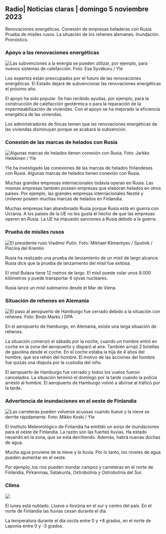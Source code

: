 ## Radio\| Noticias claras \| domingo 5 noviembre 2023

Renovaciones energéticas. Conexión de empresas heladeras con Rusia. Prueba de misiles rusos. La situación de los rehenes alemanes. Inundación. Pronóstico.

### Apoyo a las renovaciones energéticas

![Las subvenciones a la energía se pueden utilizar, por ejemplo, para nuevos sistemas de calefacción. Foto: Esa Syväkuru / Yle](https://images.cdn.yle.fi/image/upload/c_crop,h_3349,w_5954,x_0,y_325/ar_1.7777777777777777,c_fill,g_faces,h_675,w_1200/dpr_1.0/q_auto:eco/f_auto/fl_lossy/v1676637402/39-107442463ef747ea1acd)

Los expertos están preocupados por el futuro de las renovaciones energéticas. El Estado dejará de subvencionar las renovaciones energéticas el próximo año.

El apoyo ha sido popular. Se han recibido ayudas, por ejemplo, para la construcción de calefacción geotérmica o para la reparación de la impermeabilización de viviendas. Con el apoyo se ha mejorado la eficiencia energética de las viviendas.

Los administradores de fincas temen que las renovaciones energéticas de las viviendas disminuyan porque se acabará la subvención.

### Conexión de las marcas de helados con Rusia

![Algunas marcas de helados tienen conexión con Rusia. Foto: Jarkko Heikkinen / Yle](https://images.cdn.yle.fi/image/upload/c_crop,h_2268,w_4031,x_0,y_0/ar_1.7777777777777777,c_fill,g_faces,h_675,w_1200/dpr_1.0/q_auto:eco/f_auto/fl_lossy/v1682321321/39-110323664462e3b6fb8b)

Yle ha investigado las conexiones de las marcas de helados finlandeses con Rusia. Algunas marcas de helados tienen conexión con Rusia.

Muchas grandes empresas internacionales todavía operan en Rusia. Las mismas empresas también poseen empresas que elaboran helados en otros países. Por ejemplo, las grandes empresas internacionales Nestlé y Unilever poseen muchas marcas de helados en Finlandia.

Muchas empresas han abandonado Rusia porque Rusia está en guerra con Ucrania. A los países de la UE no les gusta el hecho de que las empresas operen en Rusia. La UE ha impuesto sanciones a Rusia debido a la guerra.

### Prueba de misiles rusos

![El presidente ruso Vladimir Putin. Foto: Mikhael Klimentyev / Sputnik / Piscina del Kremlin](https://images.cdn.yle.fi/image/upload/c_crop,h_4519,w_8034,x_16,y_238/ar_1.7777777777777777,c_fill,g_faces,h_675,w_1200/dpr_1.0/q_auto:eco/f_auto/fl_lossy/v1678982359/39-108632664133bfc2dc51)

Rusia ha realizado una prueba de lanzamiento de un misil de largo alcance. Rusia dice que la prueba de lanzamiento del misil fue exitosa.

El misil Bulava tiene 12 metros de largo. El misil puede volar unos 8.000 kilómetros y puede transportar 6 ojivas nucleares.

Rusia lanzó un misil submarino desde el Mar de Viena.

### Situación de rehenes en Alemania

![El paso al aeropuerto de Hamburgo fue cerrado debido a la situación con rehenes. Foto: Bodo Marks / DPA](https://images.cdn.yle.fi/image/upload/c_crop,h_2703,w_4806,x_0,y_500/ar_1.777777777777777,c_fill,g_faces,h_675,w_1200/dpr_1.0/q_auto:eco/f_auto/fl_lossy/v1699181525/39-11959676547736ea1bc0)

En el aeropuerto de Hamburgo, en Alemania, existe una larga situación de rehenes.

La situación comenzó el sábado por la noche, cuando un hombre entró en coche en la zona del aeropuerto y disparó al aire. También arrojó 2 botellas de gasolina desde el coche. En el coche estaba la hija de 4 años del hombre, que era rehén del hombre. El motivo de las acciones del hombre fue quizás una disputa por la custodia del niño.

El aeropuerto de Hamburgo fue cerrado y todos los vuelos fueron cancelados. La situación terminó el domingo por la tarde cuando la policía arrestó al hombre. El aeropuerto de Hamburgo volvió a abrirse al tráfico por la tarde.

### Advertencia de inundaciones en el oeste de Finlandia

![Las carreteras pueden volverse acuosas cuando llueve y la nieve se derrite rápidamente. Foto: Mikko Koski / Yle](https://images.cdn.yle.fi/image/upload/c_crop,h_3078,w_5472,x_0,y_218/ar_1.7777777777777777,c_fill,g_faces,h_675,w_1200/dpr_1.0/q_auto:eco/f_auto/fl_lossy/v1697618867/39-11828126521489e76d51)

El Instituto Meteorológico de Finlandia ha emitido un aviso de inundaciones para el oeste de Finlandia. La razón son las fuertes lluvias. Ha estado nevando en la zona, que se está derritiendo. Además, habrá nuevas duchas de agua.

Mucha agua proviene de la nieve y la lluvia. Por lo tanto, los niveles de agua pueden aumentar en el oeste.

Por ejemplo, los ríos pueden inundar campos y carreteras en el norte de Finlandia, Pirkanmaa, Satakunta, Ostrobotnia y Ostrobotnia del Sur.

### Clima

![](https://images.cdn.yle.fi/image/upload/c_crop,h_1080,w_1919,x_0,y_0/ar_1.7777777777777777,c_fill,g_faces,h_675,w_1200/dpr_1.0/q_auto:eco/f_auto/fl_lossy/v1699200945/39-11960206547bf95c98f5)

El lunes está nublado. Llueve o llovizna en el sur y centro del país. En el norte de Finlandia las lluvias cesan durante el día.

La temperatura durante el día oscila entre 0 y +8 grados, en el norte de Laponia entre 0 y -3 grados.